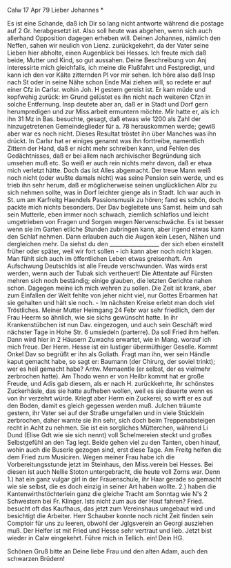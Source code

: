  Calw 17 Apr 79
Lieber Johannes <Frohmy>*

Es ist eine Schande, daß ich Dir so lang nicht antworte während die postage auf 2 Gr. herabgesetzt ist. Also soll heute was abgehen, wenn sich auch allerhand Opposition dagegen erheben will. Deinen Johannes, nämlich den Neffen, sahen wir neulich von Lienz. zurückgekehrt, da der Vater seine Lieben hier abholte, einen Augenblick bei Hesses. Ich freute mich daß beide, Mutter und Kind, so gut aussahen. Deine Beschreibung von Anj interessirte mich gleichfalls, ich meine die Flußfahrt und Festpredigt, und kann ich den vor Kälte zitternden Pl vor mir sehen. Ich höre also daß Insp nach St oder in seine Nähe schon Ende Mai ziehen will, so redete er auf einer Cfz in Carlsr. wohin Joh. H gestern gereist ist. Er kam müde und kopfwehig zurück: im Grund gelüstet es ihn nicht nach weiteren Cfzn in solche Entfernung. Insp deutete aber an, daß er in Stadt und Dorf gern herumpredigen und zur Miss.arbeit ermuntern möchte. Mir hatte er, als ich ihn 31 Mz in Bas. besuchte, gesagt, daß etwas wie 1200 als Zahl der hinzugetretenen Gemeindeglieder für a. 78 herauskommen werde; gewiß aber war es noch nicht. Dieses Resultat tröstet ihn über Manches was ihn drückt. In Carlsr hat er einiges genannt was ihn forttreibe, namentlich Zittern der Hand, daß er nicht mehr schreiben kann, und Fehlen des Gedächtnisses, daß er bei allem nach archivischer Begründung sich umsehen muß etc. So weiß er auch rein nichts mehr davon, daß er etwa mich verletzt hätte. Doch das ist Alles abgemacht. Der treue Mann weiß noch nicht (oder wußte damals nicht) was seine Pension sein werde, und es trieb ihn sehr herum, daß er möglicherweise seinen unglücklichen Albr zu sich nehmen sollte, was in Dorf leichter gienge als in Stadt. 
Ich war auch in St. um am Karfreitg Haendels Passionsmusik zu hören; fand es schön, doch packte mich nichts besonders. Der Dav begleitete uns Samst. heim und sah sein Mutterle, eben immer noch schwach, ziemlich schlaflos und leicht umgetrieben von Fragen und Sorgen wegen Nervenschwäche. Es ist besser wenn sie im Garten etliche Stunden zubringen kann, aber irgend etwas kann den Schlaf nehmen. Dann erlauben auch die Augen kein Lesen, Nähen und dergleichen mehr. Da siehst du den __________________ der sich eben einstellt früher oder später, weil wir fort sollen - ich kann aber noch nicht klagen. Man fühlt sich auch im öffentlichen Leben etwas greisenhaft. Am Aufschwung Deutschlds ist alle Freude verschwunden. Was wirds erst werden, wenn auch der Tubak sich vertheuert! Die Attentate auf Fürsten mehren sich noch beständig; einige glauben, die letzten Gerichte nahen schon. Dagegen meine ich mich wehren zu sollen. Die Zeit ist krank, aber zum Einfallen der Welt fehlte von jeher nicht viel, nur Gottes Erbarmen hat sie gehalten und hält sie noch. - Im nächsten Kreise erlebt man doch viel Tröstliches. Meiner Mutter Heimgang 24 Febr war sehr friedlich, dem der Frau Heerm so ähnlich, wie sie sichs gewünscht hatte. In ihr Krankenstübchen ist nun Dav. eingezogen, und auch sein Geschäft wird nächster Tage in Hohe Str. 6 umsiedeln (parterre). Da soll Fried ihm helfen. Dann wird hier in 2 Häusern Zuwachs erwartet, wie in Mang. worauf ich mich freue. Der Herm. Hesse ist ein lustiger übermüthiger Geselle. Kommt Onkel Dav so begrüßt er ihn als Goliath. Fragt man ihn, wer sein Händle kaput gemacht habe, so sagt er: Baumann (der Chirurg, der soviel trinkt); wer es heil gemacht habe? Antw. Memaentle (er selbst, der es vielmehr zerbrochen hatte). Am Thodo wenn er von Heilbr kommt hat er große Freude, und Adis gab diesem, als er nach H. zurückkehrte, ihr schönstes Zuckerhäsle, das sie hatte aufheben wollen, weil es sie dauerte wenn es von ihr verzehrt würde. Kriegt aber Herm ein Zuckerei, so wirft er es auf den Boden, damit es gleich gegessen werden muß. Julchen träumte gestern, ihr Vater sei auf der Straße umgefallen und in viele Stücklein zerbrochen, daher warnte sie ihn sehr, sich doch beim Treppenabsteigen recht in Acht zu nehmen. Sie ist ein sorgliches Mütterchen, während Li Dund (Elise Gdt wie sie sich nennt) voll Schelmereien steckt und großes Selbstgefühl an den Tag legt. Beide gehen viel zu den Tanten, oben hinauf, wohin auch die Buserle gezogen sind, erst diese Tage. Am Freitg helfen die dem Fried zum Musiciren. Wegen meiner Frau habe ich die Vorbereitungsstunde jetzt im Steinhaus, den Miss.verein bei Hesses. Bei diesen ist auch Nellie Stoton untergebracht, die heute voll Zorns war. Denn 1.) hat ein ganz vulgar girl in der Frauenschule, ihr Haar gerade so gemacht wie sie selbst, die es doch einzig in seiner Art haben wollte. 2.) haben die Kantenwirthstöchterlein ganz die gleiche Tracht am Sonntag wie N's 2 Schwestern bei Fr. Klinger. Ists nicht zum aus der Haut fahren? Fried. besucht oft das Kaufhaus, das jetzt zum Vereinshaus umgebaut wird und besichtigt die Arbeiter. Herr Schauber konnte noch nicht Zeit finden sein Comptoir für uns zu leeren, obwohl der Jglgsverein an Georgi ausziehen muß. Der Helfer ist mit Fried und Hesse sehr vertraut und lieb. Jetzt bist wieder in Calw eingekehrt. Führe mich in Tellich. ein!
 Dein HG.

Schönen Gruß bitte an Deine liebe Frau und den alten Adam, auch den schwarzen Brüdern!
